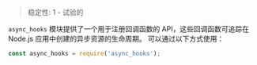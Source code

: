 
> 稳定性: 1 - 试验的

`async_hooks` 模块提供了一个用于注册回调函数的 API，这些回调函数可追踪在 Node.js 应用中创建的异步资源的生命周期。
可以通过以下方式使用：

```js
const async_hooks = require('async_hooks');
```

